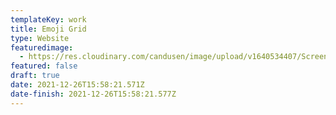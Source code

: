 ```yaml
---
templateKey: work
title: Emoji Grid
type: Website
featuredimage:
  - https://res.cloudinary.com/candusen/image/upload/v1640534407/Screen_Shot_2021-12-26_at_11.00.01_AM_xcy9vh.png
featured: false
draft: true
date: 2021-12-26T15:58:21.571Z
date-finish: 2021-12-26T15:58:21.577Z
---
```

